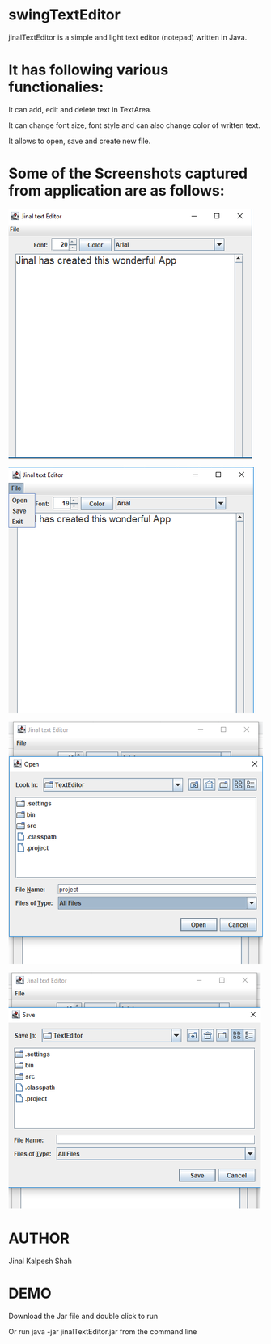 # swingTextEditor
jinalTextEditor is a simple and light text editor (notepad) written in Java.

# It has following various functionalies:

It can add, edit and delete text in TextArea.

It can change font size, font style and can also change color of written text.

It allows to open, save and create new file.

# Some of the Screenshots captured from application are as follows:

![](Screenshots/SS1.png)

![](Screenshots/SS2.png)

![](Screenshots/SS3.png)

![](Screenshots/SS4.png)



# AUTHOR
Jinal Kalpesh Shah





# DEMO
Download the Jar file and double click to run

Or run java -jar jinalTextEditor.jar from the command line




